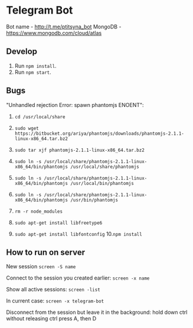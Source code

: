 # Telegram Bot
Bot name - http://t.me/ptitsyna_bot
MongoDB - https://www.mongodb.com/cloud/atlas

## Develop
1. Run `npm install`.
2. Run `npm start`.

## Bugs
"Unhandled rejection Error: spawn phantomjs ENOENT":

1. `cd /usr/local/share`
2. `sudo wget https://bitbucket.org/ariya/phantomjs/downloads/phantomjs-2.1.1-linux-x86_64.tar.bz2`
3. `sudo tar xjf phantomjs-2.1.1-linux-x86_64.tar.bz2`
4. `sudo ln -s /usr/local/share/phantomjs-2.1.1-linux-x86_64/bin/phantomjs /usr/local/share/phantomjs`
5. `sudo ln -s /usr/local/share/phantomjs-2.1.1-linux-x86_64/bin/phantomjs /usr/local/bin/phantomjs`
6. `sudo ln -s /usr/local/share/phantomjs-2.1.1-linux-x86_64/bin/phantomjs /usr/bin/phantomjs`

7. `rm -r node_modules`

8. `sudo apt-get install libfreetype6`
9. `sudo apt-get install libfontconfig`
10.`npm install`


## How to run on server
New session `screen -S name`

Connect to the session you created earlier: `screen -x name`

Show all active sessions: `screen -list`

In current case: `screen -x telegram-bot`

Disconnect from the session but leave it in the background:
hold down ctrl without releasing ctrl press A, then D
